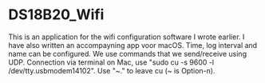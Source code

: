 # DS18B20_Wifi
This is an application for the wifi configuration software I wrote earlier. I have also
written an accompayning app voor macOS. Time, log interval and name can be configured. We
use commands that we send/receive using UDP.
Connection via terminal on Mac, use "sudo cu -s 9600 -l /dev/tty.usbmodem14102". Use "<span>&#126;</span>." to 
leave cu (~ is Option-n).
